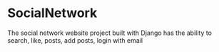 # SocialNetwork



The social network website project built with Django has the ability to search, like, posts, add posts, login with email
